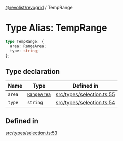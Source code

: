 [@revolist/revogrid](README.md) / TempRange

# Type Alias: TempRange

```ts
type TempRange: {
  area: RangeArea;
  type: string;
};
```

## Type declaration

| Name | Type | Defined in |
| ------ | ------ | ------ |
| `area` | [`RangeArea`](TypeAlias.RangeArea.md) | [src/types/selection.ts:55](https://github.com/revolist/revogrid/blob/13653d8ee505d63a363463d1b61354eec56320a1/src/types/selection.ts#L55) |
| `type` | `string` | [src/types/selection.ts:54](https://github.com/revolist/revogrid/blob/13653d8ee505d63a363463d1b61354eec56320a1/src/types/selection.ts#L54) |

## Defined in

[src/types/selection.ts:53](https://github.com/revolist/revogrid/blob/13653d8ee505d63a363463d1b61354eec56320a1/src/types/selection.ts#L53)
